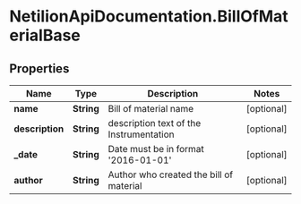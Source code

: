 # NetilionApiDocumentation.BillOfMaterialBase

## Properties
Name | Type | Description | Notes
------------ | ------------- | ------------- | -------------
**name** | **String** | Bill of material name | [optional] 
**description** | **String** | description text of the Instrumentation | [optional] 
**_date** | **String** | Date must be in format &#39;2016-01-01&#39; | [optional] 
**author** | **String** | Author who created the bill of material | [optional] 


